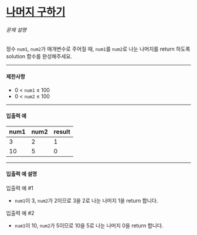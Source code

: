 # [나머지 구하기](https://school.programmers.co.kr/learn/courses/30/lessons/120810)


###### 문제 설명


정수 `num1`, `num2`가 매개변수로 주어질 때, `num1`를 `num2`로 나눈 나머지를 return 하도록 solution 함수를 완성해주세요.




---


#### 제한사항


* 0 \< `num1` ≤ 100
* 0 \< `num2` ≤ 100




---


#### 입출력 예




| num1 | num2 | result |
| --- | --- | --- |
| 3 | 2 | 1 |
| 10 | 5 | 0 |




---


#### 입출력 예 설명


입출력 예 \#1


* `num1`이 3, `num2`가 2이므로 3을 2로 나눈 나머지 1을 return 합니다.


입출력 예 \#2


* `num1`이 10, `num2`가 5이므로 10을 5로 나눈 나머지 0을 return 합니다.



